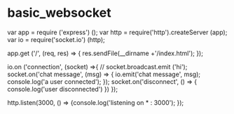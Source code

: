 # basic_websocket
var app = require ('express') ();
var http = require('http').createServer (app);
var io = require('socket.io') (http);

app.get ('/', (req, res) => {
    res.sendFile(__dirname +'/index.html');
});

io.on ('connection', (socket) =>{
    // socket.broadcast.emit ('hi');
    socket.on('chat message', (msg) => {
        io.emit('chat message', msg);
    console.log('a user connected');
    });
    socket.on('disconnect', () => {
        console.log('user disconnected')
    })
});

http.listen(3000, () => {console.log('listening on * : 3000'); });
